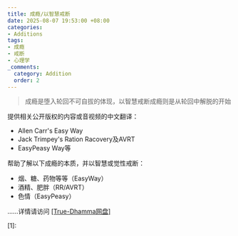 ```yaml
---
title: 成瘾/以智慧戒断
date: 2025-08-07 19:53:00 +08:00
categories:
- Additions
tags:
- 成瘾
- 戒断
- 心理学
_comments:
  category: Addition
  order: 2
---
```


> 成瘾是堕入轮回不可自拔的体现，以智慧戒断成瘾则是从轮回中解脱的开始

提供相关公开版权的内容或音视频的中文翻译：
* Allen Carr's Easy Way
* Jack Trimpey's Ration Racovery及AVRT
* EasyPeasy Way等

帮助了解以下成瘾的本质，并以智慧或觉性戒断：
* 烟、糖、药物等等（EasyWay）
* 酒精、肥胖（RR/AVRT）
* 色情（EasyPeasy）

......详情请访问 <a href="https://download.true-dhamma.com/%E6%88%90%E7%98%BE%E4%B8%8E%E5%BF%83%E7%90%86%E5%AD%A6/" target="_blank">[True-Dhamma网盘]</a>

[1]: 